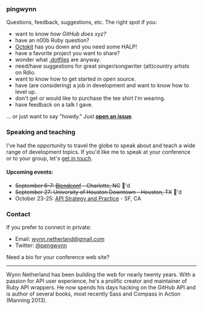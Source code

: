 ### pingwynn

Questions, feedback, suggestions, etc. The right spot if you:

- want to know _how GitHub does xyz?_
- have an n00b Ruby question? 
- [Octokit][] has you down and you need some HALP!
- have a favorite project you want to share?
- wonder what [.dotfiles][] are anyway.
- need/have suggestions for great singer/songwriter (alt)country artists on Rdio.
- want to know how to get started in open source.
- have (are considering) a job in development and want to know how to level up.
- don't get or would like to purchase the tee shirt I'm wearing.
- have feedback on a talk I gave.

... or just want to say "howdy." Just [**open an issue**][issue].

### Speaking and teaching

I've had the opportunity to travel the globe to speak about and teach a wide range of development topics.
If you'd like me to speak at your conference or to your group, let's [get in touch][contact].

#### Upcoming events:

* <del>September 6-7: [Blendconf][] - Charlotte, NC</del> :ship:'d
* <del>September 27: University of Houston Downtown - Houston, TX</del> :ship:'d
* October 23-25: [API Strategy and Practice][apistrat] - SF, CA


### Contact

If you prefer to connect in private:

* Email: wynn.netherland@gmail.com
* Twitter: [@pengwynn][twitter]

Need a bio for your conference web site?

---

Wynn Netherland has been building the web for nearly twenty years. With a passion for API user experience, 
he's a prolific creator and maintainer of Ruby API wrappers. He now spends his days hacking on the GitHub API 
and is author of several books, most recently Sass and Compass in Action (Manning 2013).


[Octokit]: https://github.com/octokit/octokit.rb
[.dotfiles]: http://dotfiles.github.io
[issue]: https://github.com/pengwynn/pingwynn/issues
[contact]: #contact
[twitter]: https://twitter.com/pengwynn

[Blendconf]: http://www.blendconf.com/
[apistrat]: http://www.apistrategyconference.com/2013SF/index.php
